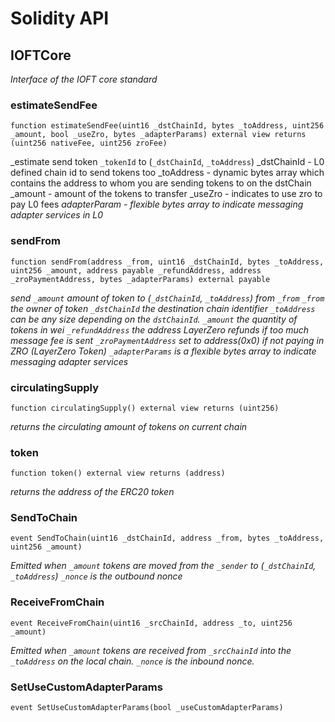 # Solidity API

## IOFTCore

_Interface of the IOFT core standard_

### estimateSendFee

```solidity
function estimateSendFee(uint16 _dstChainId, bytes _toAddress, uint256 _amount, bool _useZro, bytes _adapterParams) external view returns (uint256 nativeFee, uint256 zroFee)
```

_estimate send token `_tokenId` to (`_dstChainId`, `_toAddress`)
_dstChainId - L0 defined chain id to send tokens too
_toAddress - dynamic bytes array which contains the address to whom you are sending tokens to on the dstChain
_amount - amount of the tokens to transfer
_useZro - indicates to use zro to pay L0 fees
_adapterParam - flexible bytes array to indicate messaging adapter services in L0_

### sendFrom

```solidity
function sendFrom(address _from, uint16 _dstChainId, bytes _toAddress, uint256 _amount, address payable _refundAddress, address _zroPaymentAddress, bytes _adapterParams) external payable
```

_send `_amount` amount of token to (`_dstChainId`, `_toAddress`) from `_from`
`_from` the owner of token
`_dstChainId` the destination chain identifier
`_toAddress` can be any size depending on the `dstChainId`.
`_amount` the quantity of tokens in wei
`_refundAddress` the address LayerZero refunds if too much message fee is sent
`_zroPaymentAddress` set to address(0x0) if not paying in ZRO (LayerZero Token)
`_adapterParams` is a flexible bytes array to indicate messaging adapter services_

### circulatingSupply

```solidity
function circulatingSupply() external view returns (uint256)
```

_returns the circulating amount of tokens on current chain_

### token

```solidity
function token() external view returns (address)
```

_returns the address of the ERC20 token_

### SendToChain

```solidity
event SendToChain(uint16 _dstChainId, address _from, bytes _toAddress, uint256 _amount)
```

_Emitted when `_amount` tokens are moved from the `_sender` to (`_dstChainId`, `_toAddress`)
`_nonce` is the outbound nonce_

### ReceiveFromChain

```solidity
event ReceiveFromChain(uint16 _srcChainId, address _to, uint256 _amount)
```

_Emitted when `_amount` tokens are received from `_srcChainId` into the `_toAddress` on the local chain.
`_nonce` is the inbound nonce._

### SetUseCustomAdapterParams

```solidity
event SetUseCustomAdapterParams(bool _useCustomAdapterParams)
```

